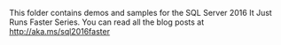 This folder contains demos and samples for the SQL Server 2016 It Just Runs Faster Series. You can read all the blog posts at http://aka.ms/sql2016faster

